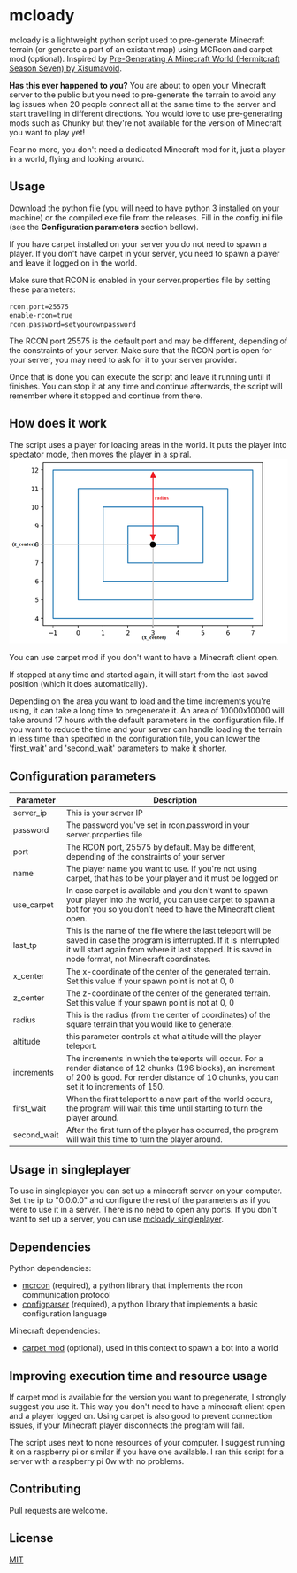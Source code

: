 # mcloady

mcloady is a lightweight python script used to pre-generate Minecraft terrain (or generate a part of an existant map) using MCRcon and carpet mod (optional). Inspired by [Pre-Generating A Minecraft World (Hermitcraft Season Seven) by Xisumavoid](https://www.youtube.com/watch?v=eA35S2GW-jI).

**Has this ever happened to you?** You are about to open your Minecraft server to the public but you need to pre-generate the terrain to avoid any lag issues when 20 people connect all at the same time to the server and start travelling in different directions. You would love to use pre-generating mods such as Chunky but they're not available for the version of Minecraft you want to play yet!

Fear no more, you don't need a dedicated Minecraft mod for it, just a player in a world, flying and looking around.

## Usage
Download the python file (you will need to have python 3 installed on your machine) or the compiled exe file from the releases. Fill in the config.ini file (see the **Configuration parameters** section bellow).

If you have carpet installed on your server you do not need to spawn a player. If you don't have carpet in your server, you need to spawn a player and leave it logged on in the world.

Make sure that RCON is enabled in your server.properties file by setting these parameters:

```
rcon.port=25575
enable-rcon=true
rcon.password=setyourownpassword
```

The RCON port 25575 is the default port and may be different, depending of the constraints of your server.
Make sure that the RCON port is open for your server, you may need to ask for it to your server provider. 

Once that is done you can execute the script and leave it running until it finishes. You can stop it at any time and continue afterwards, the script will remember where it stopped and continue from there.

## How does it work
The script uses a player for loading areas in the world. It puts the player into spectator mode, then moves the player in a spiral. 
![2Dspiral](./2Dspiral.png)

You can use carpet mod if you don't want to have a Minecraft client open.

If stopped at any time and started again, it will start from the last saved position (which it does automatically).

Depending on the area you want to load and the time increments you're using, it can take a long time to pregenerate it. An area of 10000x10000 will take around 17 hours with the default parameters in the configuration file. If you want to reduce the time and your server can handle loading the terrain in less time than specified in the configuration file, you can lower the 'first_wait' and 'second_wait' parameters to make it shorter.

## Configuration parameters
| Parameter   | Description|
|-------------|-----------------------|
| server_ip   | This is your server IP	|
| password    | The password you've set in rcon.password in your server.properties file	|
| port | The RCON port, 25575 by default. May be different, depending of the constraints of your server |
| name        | The player name you want to use. If you're not using carpet, that has to be your player and it must be logged on	|
| use_carpet  | In case carpet is available and you don't want to spawn your player into the world, you can use carpet to spawn a bot for you so you don't need to have the Minecraft client open.	|
| last_tp     | This is the name of the file where the last teleport will be saved in case the program is interrupted. If it is interrupted it will start again from where it last stopped. It is saved in node format, not Minecraft coordinates.	|
| x_center      | The x-coordinate of the center of the generated terrain. Set this value if your spawn point is not at 0, 0	|
| z_center      | The z-coordinate of the center of the generated terrain. Set this value if your spawn point is not at 0, 0	|
| radius      | This is the radius (from the center of coordinates) of the square terrain that you would like to generate.	|
| altitude    | this parameter controls at what altitude will the player teleport.	|
| increments  | The increments in which the teleports will occur. For a render distance of 12 chunks (196 blocks), an increment of 200 is good. For render distance of 10 chunks, you can set it to increments of 150. |
| first_wait  | When the first teleport to a new part of the world occurs, the program will wait this time until starting to turn the player around.	|
| second_wait | After the first turn of the player has occurred, the program will wait this time to turn the player around.	|

## Usage in singleplayer
To use in singleplayer you can set up a minecraft server on your computer. Set the ip to "0.0.0.0" and configure the rest of the parameters as if you were to use it in a server. There is no need to open any ports. If you don't want to set up a server, you can use [mcloady_singleplayer](https://github.com/rubennp91/mcloady_singleplayer).

## Dependencies
Python dependencies:
- [mcrcon](https://pypi.org/project/mcrcon/) (required), a python library that implements the rcon communication protocol
- [configparser](https://docs.python.org/3/library/configparser.html) (required), a python library that implements a basic configuration language

Minecraft dependencies:
- [carpet mod](https://github.com/gnembon/fabric-carpet/wiki) (optional), used in this context to spawn a bot into a world

## Improving execution time and resource usage
If carpet mod is available for the version you want to pregenerate, I strongly suggest you use it. This way you don't need to have a minecraft client open and a player logged on. Using carpet is also good to prevent connection issues, if your Minecraft player disconnects the program will fail.

The script uses next to none resources of your computer. I suggest running it on a raspberry pi or similar if you have one available. I ran this script for a server with a raspberry pi 0w with no problems.

## Contributing
Pull requests are welcome.

## License
[MIT](https://choosealicense.com/licenses/mit/)

